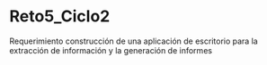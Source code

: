 # Reto5_Ciclo2
Requerimiento construcción de una aplicación de escritorio para la extracción de información y la generación de informes

